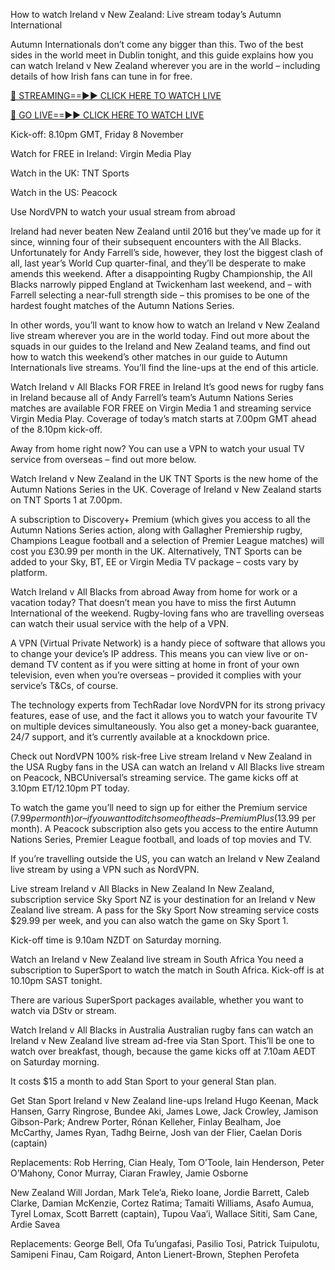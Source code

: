 How to watch Ireland v New Zealand: Live stream today’s Autumn International

Autumn Internationals don’t come any bigger than this. Two of the best sides in the world meet in Dublin tonight, and this guide explains how you can watch Ireland v New Zealand wherever you are in the world – including details of how Irish fans can tune in for free.

[🔴 STREAMING==►► CLICK HERE TO WATCH LIVE](https://tinyurl.com/mrkhbub5)

[🔴 GO LIVE==►► CLICK HERE TO WATCH LIVE](https://tinyurl.com/mrkhbub5)

Kick-off: 8.10pm GMT, Friday 8 November

Watch for FREE in Ireland: Virgin Media Play

Watch in the UK: TNT Sports 

Watch in the US: Peacock

Use NordVPN to watch your usual stream from abroad

Ireland had never beaten New Zealand until 2016 but they’ve made up for it since, winning four of their subsequent encounters with the All Blacks. Unfortunately for Andy Farrell’s side, however, they lost the biggest clash of all, last year’s World Cup quarter-final, and they’ll be desperate to make amends this weekend. After a disappointing Rugby Championship, the All Blacks narrowly pipped England at Twickenham last weekend, and – with Farrell selecting a near-full strength side – this promises to be one of the hardest fought matches of the Autumn Nations Series.

In other words, you’ll want to know how to watch an Ireland v New Zealand live stream wherever you are in the world today. Find out more about the squads in our guides to the Ireland and New Zealand teams, and find out how to watch this weekend’s other matches in our guide to Autumn Internationals live streams. You’ll find the line-ups at the end of this article.

Watch Ireland v All Blacks FOR FREE in Ireland
It’s good news for rugby fans in Ireland because all of Andy Farrell’s team’s Autumn Nations Series matches are available FOR FREE on Virgin Media 1 and streaming service Virgin Media Play. Coverage of today’s match starts at 7.00pm GMT ahead of the 8.10pm kick-off.

Away from home right now? You can use a VPN to watch your usual TV service from overseas – find out more below.

Watch Ireland v New Zealand in the UK
TNT Sports is the new home of the Autumn Nations Series in the UK. Coverage of Ireland v New Zealand starts on TNT Sports 1 at 7.00pm.

A subscription to Discovery+ Premium (which gives you access to all the Autumn Nations Series action, along with Gallagher Premiership rugby, Champions League football and a selection of Premier League matches) will cost you £30.99 per month in the UK. Alternatively, TNT Sports can be added to your Sky, BT, EE or Virgin Media TV package – costs vary by platform.

Watch Ireland v All Blacks from abroad
Away from home for work or a vacation today? That doesn’t mean you have to miss the first Autumn International of the weekend. Rugby-loving fans who are travelling overseas can watch their usual service with the help of a VPN.

A VPN (Virtual Private Network) is a handy piece of software that allows you to change your device’s IP address. This means you can view live or on-demand TV content as if you were sitting at home in front of your own television, even when you’re overseas – provided it complies with your service’s T&Cs, of course.

The technology experts from TechRadar love NordVPN for its strong privacy features, ease of use, and the fact it allows you to watch your favourite TV on multiple devices simultaneously. You also get a money-back guarantee, 24/7 support, and it’s currently available at a knockdown price.

Check out NordVPN 100% risk-free
Live stream Ireland v New Zealand in the USA
Rugby fans in the USA can watch an Ireland v All Blacks live stream on Peacock, NBCUniversal’s streaming service. The game kicks off at 3.10pm ET/12.10pm PT today.

To watch the game you’ll need to sign up for either the Premium service ($7.99 per month) or – if you want to ditch some of the ads – Premium Plus ($13.99 per month). A Peacock subscription also gets you access to the entire Autumn Nations Series, Premier League football, and loads of top movies and TV.

If you’re travelling outside the US, you can watch an Ireland v New Zealand live stream by using a VPN such as NordVPN.

Live stream Ireland v All Blacks in New Zealand
In New Zealand, subscription service Sky Sport NZ is your destination for an Ireland v New Zealand live stream. A pass for the Sky Sport Now streaming service costs $29.99 per week, and you can also watch the game on Sky Sport 1.

Kick-off time is 9.10am NZDT on Saturday morning.

Watch an Ireland v New Zealand live stream in South Africa
You need a subscription to SuperSport to watch the match in South Africa. Kick-off is at 10.10pm SAST tonight.

There are various SuperSport packages available, whether you want to watch via DStv or stream.

Watch Ireland v All Blacks in Australia
Australian rugby fans can watch an Ireland v New Zealand live stream ad-free via Stan Sport. This’ll be one to watch over breakfast, though, because the game kicks off at 7.10am AEDT on Saturday morning.

It costs $15 a month to add Stan Sport to your general Stan plan. 

Get Stan Sport
Ireland v New Zealand line-ups
Ireland
Hugo Keenan, Mack Hansen, Garry Ringrose, Bundee Aki, James Lowe, Jack Crowley, Jamison Gibson-Park; Andrew Porter, Rónan Kelleher, Finlay Bealham, Joe McCarthy, James Ryan, Tadhg Beirne, Josh van der Flier, Caelan Doris (captain)

Replacements:
Rob Herring, Cian Healy, Tom O’Toole, Iain Henderson, Peter O’Mahony, Conor Murray, Ciaran Frawley, Jamie Osborne

New Zealand
Will Jordan, Mark Tele’a, Rieko Ioane, Jordie Barrett, Caleb Clarke, Damian McKenzie, Cortez Ratima; Tamaiti Williams, Asafo Aumua, Tyrel Lomax, Scott Barrett (captain), Tupou Vaa’i, Wallace Sititi, Sam Cane, Ardie Savea

Replacements:
George Bell, Ofa Tu’ungafasi, Pasilio Tosi, Patrick Tuipulotu, Samipeni Finau, Cam Roigard, Anton Lienert-Brown, Stephen Perofeta
